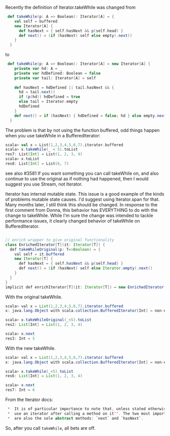 Recently the definition of Iterator.takeWhile was changed from 

```scala
 def takeWhile(p: A => Boolean): Iterator[A] = {
    val self = buffered
    new Iterator[A] {
      def hasNext = { self.hasNext && p(self.head) }
      def next() = (if (hasNext) self else empty).next()
    }
  }
```

to

```scala
 def takeWhile(p: A => Boolean): Iterator[A] = new Iterator[A] {
    private var hd: A = _
    private var hdDefined: Boolean = false
    private var tail: Iterator[A] = self
 
    def hasNext = hdDefined || tail.hasNext && {
      hd = tail.next()
      if (p(hd)) hdDefined = true 
      else tail = Iterator.empty
      hdDefined
    }
    def next() = if (hasNext) { hdDefined = false; hd } else empty.next()
  }
```

The problem is that by not using the function buffered, odd things happen when you use takeWhile in a BufferedIterator:

```scala
scala> val x = List(1,2,3,4,5,6,7).iterator.buffered
scala> x.takeWhile(_ < 5).toList                    
res7: List[Int] = List(1, 2, 3, 4)
scala> x.toList                                     
res8: List[Int] = List(6, 7)
```
see also #3581
If you want something you can call takeWhile on, and also continue to use the original as if nothing had happened, then I would suggest you use Stream, not Iterator.

Iterator has internal mutable state. This issue is a good example of the kinds of problems mutable state causes.
I'd suggest using Iterator.span for that.
Many months later, I still think this should be changed.  In response to the first comment from Donna, this behavior has EVERYTHING to do with the change to takeWhile.  While I'm sure the change was intended to tackle performance issues, it clearly changed behavior of takeWhile on BufferedIterator.

```java

// enrich wrapper to give original functionality
class EnrichedIterator[T](it: Iterator[T]) {
  def takeWhileOriginal(p: T=>Boolean) = {
    val self = it.buffered
    new Iterator[T] {
      def hasNext = { self.hasNext && p(self.head) }
      def next() = (if (hasNext) self else Iterator.empty).next()
    }
  }
}
implicit def enrichIterator[T](it: Iterator[T]) = new EnrichedIterator(it)
```

With the original takeWhile.

```java
scala> val x = List(1,2,3,4,5,6,7).iterator.buffered
x: java.lang.Object with scala.collection.BufferedIterator[Int] = non-empty iterator

scala> x.takeWhileOriginal(_<5).toList
res2: List[Int] = List(1, 2, 3, 4)

scala> x.next
res3: Int = 5
```

With the new takeWhile.

```java
scala> val x = List(1,2,3,4,5,6,7).iterator.buffered
x: java.lang.Object with scala.collection.BufferedIterator[Int] = non-empty iterator

scala> x.takeWhile(_<5).toList
res6: List[Int] = List(1, 2, 3, 4)

scala> x.next
res7: Int = 6
```
From the Iterator docs:

```scala
 *  It is of particular importance to note that, unless stated otherwise, ''one should never
 *  use an iterator after calling a method on it''. The two most important exceptions
 *  are also the sole abstract methods: `next` and `hasNext`.
```

So, after you call `takeWhile`, all bets are off.
